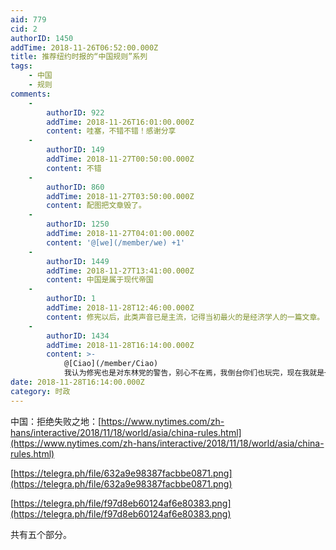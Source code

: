 ```yaml
---
aid: 779
cid: 2
authorID: 1450
addTime: 2018-11-26T06:52:00.000Z
title: 推荐纽约时报的“中国规则”系列
tags:
    - 中国
    - 规则
comments:
    -
        authorID: 922
        addTime: 2018-11-26T16:01:00.000Z
        content: 哇塞，不错不错！感谢分享
    -
        authorID: 149
        addTime: 2018-11-27T00:50:00.000Z
        content: 不错
    -
        authorID: 860
        addTime: 2018-11-27T03:50:00.000Z
        content: 配图把文章毁了。
    -
        authorID: 1250
        addTime: 2018-11-27T04:01:00.000Z
        content: '@[we](/member/we) +1'
    -
        authorID: 1449
        addTime: 2018-11-27T13:41:00.000Z
        content: 中国是属于现代帝国
    -
        authorID: 1
        addTime: 2018-11-28T12:46:00.000Z
        content: 修宪以后，此类声音已是主流，记得当初最火的是经济学人的一篇文章。 在未来的历史书里，修宪一事绝对是个重要的分水岭。
    -
        authorID: 1434
        addTime: 2018-11-28T16:14:00.000Z
        content: >-
            @[Ciao](/member/Ciao)
            我认为修宪也是对东林党的警告，别心不在焉，我倒台你们也玩完，现在我就是一切，不要想等我下台清算，必须跟我一条线。但是，现在还没达成一致，珠港澳演讲匆匆，可以看出美国的时机微妙，东林党也在继续动作。
date: 2018-11-28T16:14:00.000Z
category: 时政
---
```


中国：拒绝失败之地：[https://www.nytimes.com/zh-hans/interactive/2018/11/18/world/asia/china-rules.html](https://www.nytimes.com/zh-hans/interactive/2018/11/18/world/asia/china-rules.html)

[https://telegra.ph/file/632a9e98387facbbe0871.png](https://telegra.ph/file/632a9e98387facbbe0871.png)

[https://telegra.ph/file/f97d8eb60124af6e80383.png](https://telegra.ph/file/f97d8eb60124af6e80383.png)

共有五个部分。
